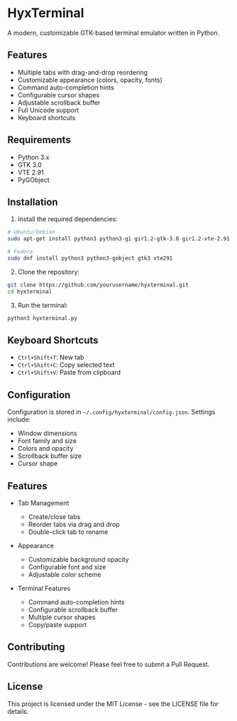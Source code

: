 # HyxTerminal

A modern, customizable GTK-based terminal emulator written in Python.

## Features

- Multiple tabs with drag-and-drop reordering
- Customizable appearance (colors, opacity, fonts)
- Command auto-completion hints
- Configurable cursor shapes
- Adjustable scrollback buffer
- Full Unicode support
- Keyboard shortcuts

## Requirements

- Python 3.x
- GTK 3.0
- VTE 2.91
- PyGObject

## Installation

1. Install the required dependencies:

```bash
# Ubuntu/Debian
sudo apt-get install python3 python3-gi gir1.2-gtk-3.0 gir1.2-vte-2.91

# Fedora
sudo dnf install python3 python3-gobject gtk3 vte291
```

2. Clone the repository:

```bash
git clone https://github.com/yourusername/hyxterminal.git
cd hyxterminal
```

3. Run the terminal:

```bash
python3 hyxterminal.py
```

## Keyboard Shortcuts

- `Ctrl+Shift+T`: New tab
- `Ctrl+Shift+C`: Copy selected text
- `Ctrl+Shift+V`: Paste from clipboard

## Configuration

Configuration is stored in `~/.config/hyxterminal/config.json`. Settings include:

- Window dimensions
- Font family and size
- Colors and opacity
- Scrollback buffer size
- Cursor shape

## Features

- Tab Management
  - Create/close tabs
  - Reorder tabs via drag and drop
  - Double-click tab to rename
  
- Appearance
  - Customizable background opacity
  - Configurable font and size
  - Adjustable color scheme
  
- Terminal Features
  - Command auto-completion hints
  - Configurable scrollback buffer
  - Multiple cursor shapes
  - Copy/paste support

## Contributing

Contributions are welcome! Please feel free to submit a Pull Request.

## License

This project is licensed under the MIT License - see the LICENSE file for details.
